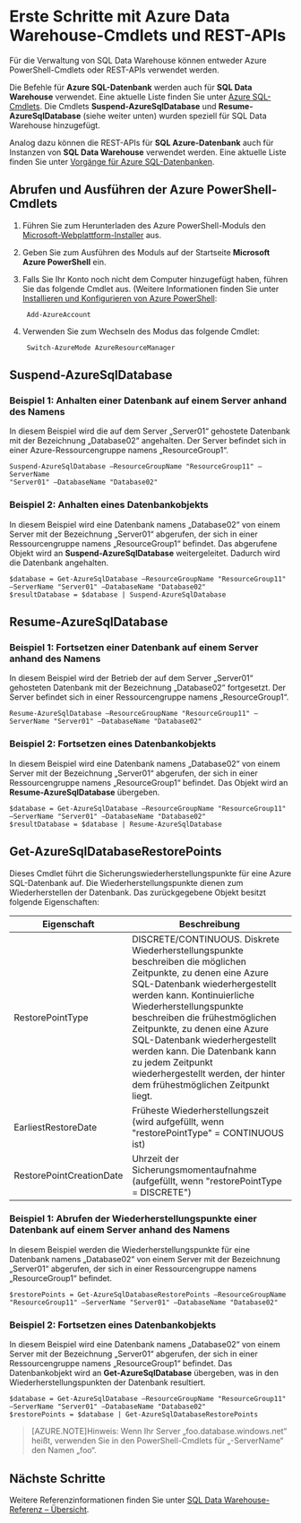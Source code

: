 <properties
   pageTitle="Erste Schritte mit SQL Data Warehouse-Cmdlets"
   description="Anhalten und Fortsetzen von SQL Data Warehouse mithilfe von PowerShell-Cmdlets"
   services="sql-data-warehouse"
   documentationCenter="NA"
   authors="sidneyh"
   manager="jhubbard"
   editor=""/>

<tags
   ms.service="sql-data-warehouse"
   ms.devlang="NA"
   ms.topic="article"
   ms.tgt_pltfrm="NA"
   ms.workload="data-services"
   ms.date="09/22/2015"
   ms.author="twounder;sidneyh;barbkess"/>

# Erste Schritte mit Azure Data Warehouse-Cmdlets und REST-APIs

Für die Verwaltung von SQL Data Warehouse können entweder Azure PowerShell-Cmdlets oder REST-APIs verwendet werden.

Die Befehle für **Azure SQL-Datenbank** werden auch für **SQL Data Warehouse** verwendet. Eine aktuelle Liste finden Sie unter [Azure SQL-Cmdlets](https://msdn.microsoft.com/library/azure/dn546726.aspx). Die Cmdlets **Suspend-AzureSqlDatabase** und **Resume-AzureSqlDatabase** (siehe weiter unten) wurden speziell für SQL Data Warehouse hinzugefügt.

Analog dazu können die REST-APIs für **SQL Azure-Datenbank** auch für Instanzen von **SQL Data Warehouse** verwendet werden. Eine aktuelle Liste finden Sie unter [Vorgänge für Azure SQL-Datenbanken](https://msdn.microsoft.com/library/azure/dn505719.aspx).

## Abrufen und Ausführen der Azure PowerShell-Cmdlets

1. Führen Sie zum Herunterladen des Azure PowerShell-Moduls den [Microsoft-Webplattform-Installer](http://go.microsoft.com/fwlink/p/?linkid=320376&clcid=0x409) aus. 
2. Geben Sie zum Ausführen des Moduls auf der Startseite **Microsoft Azure PowerShell** ein.
3. Falls Sie Ihr Konto noch nicht dem Computer hinzugefügt haben, führen Sie das folgende Cmdlet aus. (Weitere Informationen finden Sie unter [Installieren und Konfigurieren von Azure PowerShell]():

		Add-AzureAccount
3. Verwenden Sie zum Wechseln des Modus das folgende Cmdlet:

		Switch-AzureMode AzureResourceManager

## Suspend-AzureSqlDatabase
### Beispiel 1: Anhalten einer Datenbank auf einem Server anhand des Namens

In diesem Beispiel wird die auf dem Server „Server01“ gehostete Datenbank mit der Bezeichnung „Database02“ angehalten. Der Server befindet sich in einer Azure-Ressourcengruppe namens „ResourceGroup1“.

    Suspend-AzureSqlDatabase –ResourceGroupName "ResourceGroup11" –ServerName
    "Server01" –DatabaseName "Database02"

### Beispiel 2: Anhalten eines Datenbankobjekts

In diesem Beispiel wird eine Datenbank namens „Database02“ von einem Server mit der Bezeichnung „Server01“ abgerufen, der sich in einer Ressourcengruppe namens „ResourceGroup1“ befindet. Das abgerufene Objekt wird an **Suspend-AzureSqlDatabase** weitergeleitet. Dadurch wird die Datenbank angehalten.

	$database = Get-AzureSqlDatabase –ResourceGroupName "ResourceGroup11" –ServerName "Server01" –DatabaseName "Database02"
	$resultDatabase = $database | Suspend-AzureSqlDatabase

## Resume-AzureSqlDatabase

### Beispiel 1: Fortsetzen einer Datenbank auf einem Server anhand des Namens

In diesem Beispiel wird der Betrieb der auf dem Server „Server01“ gehosteten Datenbank mit der Bezeichnung „Database02“ fortgesetzt. Der Server befindet sich in einer Ressourcengruppe namens „ResourceGroup1“.

	Resume-AzureSqlDatabase –ResourceGroupName "ResourceGroup11" –ServerName "Server01" –DatabaseName "Database02"

### Beispiel 2: Fortsetzen eines Datenbankobjekts

In diesem Beispiel wird eine Datenbank namens „Database02“ von einem Server mit der Bezeichnung „Server01“ abgerufen, der sich in einer Ressourcengruppe namens „ResourceGroup1“ befindet. Das Objekt wird an **Resume-AzureSqlDatabase** übergeben.

	$database = Get-AzureSqlDatabase –ResourceGroupName "ResourceGroup11" –ServerName "Server01" –DatabaseName "Database02"
	$resultDatabase = $database | Resume-AzureSqlDatabase

## Get-AzureSqlDatabaseRestorePoints

Dieses Cmdlet führt die Sicherungswiederherstellungspunkte für eine Azure SQL-Datenbank auf. Die Wiederherstellungspunkte dienen zum Wiederherstellen der Datenbank. Das zurückgegebene Objekt besitzt folgende Eigenschaften:

Eigenschaft|Beschreibung
---|---
RestorePointType|DISCRETE/CONTINUOUS. Diskrete Wiederherstellungspunkte beschreiben die möglichen Zeitpunkte, zu denen eine Azure SQL-Datenbank wiederhergestellt werden kann. Kontinuierliche Wiederherstellungspunkte beschreiben die frühestmöglichen Zeitpunkte, zu denen eine Azure SQL-Datenbank wiederhergestellt werden kann. Die Datenbank kann zu jedem Zeitpunkt wiederhergestellt werden, der hinter dem frühestmöglichen Zeitpunkt liegt.
EarliestRestoreDate|Früheste Wiederherstellungszeit (wird aufgefüllt, wenn "restorePointType" = CONTINUOUS ist)
RestorePointCreationDate |Uhrzeit der Sicherungsmomentaufnahme (aufgefüllt, wenn "restorePointType = DISCRETE")

### Beispiel 1: Abrufen der Wiederherstellungspunkte einer Datenbank auf einem Server anhand des Namens
In diesem Beispiel werden die Wiederherstellungspunkte für eine Datenbank namens „Database02“ von einem Server mit der Bezeichnung „Server01“ abgerufen, der sich in einer Ressourcengruppe namens „ResourceGroup1“ befindet.

	$restorePoints = Get-AzureSqlDatabaseRestorePoints –ResourceGroupName "ResourceGroup11" –ServerName "Server01" –DatabaseName "Database02"



### Beispiel 2: Fortsetzen eines Datenbankobjekts

In diesem Beispiel wird eine Datenbank namens „Database02“ von einem Server mit der Bezeichnung „Server01“ abgerufen, der sich in einer Ressourcengruppe namens „ResourceGroup1“ befindet. Das Datenbankobjekt wird an **Get-AzureSqlDatabase** übergeben, was in den Wiederherstellungspunkten der Datenbank resultiert.

	$database = Get-AzureSqlDatabase –ResourceGroupName "ResourceGroup11" –ServerName "Server01" –DatabaseName "Database02"
	$restorePoints = $database | Get-AzureSqlDatabaseRestorePoints



> [AZURE.NOTE]Hinweis: Wenn Ihr Server „foo.database.windows.net“ heißt, verwenden Sie in den PowerShell-Cmdlets für „-ServerName“ den Namen „foo“.


## Nächste Schritte
Weitere Referenzinformationen finden Sie unter [SQL Data Warehouse-Referenz – Übersicht][].

<!--Image references-->

<!--Article references-->
[SQL Data Warehouse-Referenz – Übersicht]: sql-data-warehouse-overview-reference.md
[How to install and configure Azure PowerShell]: ../articles/powershell-install-configure.md

<!--MSDN references-->


<!--Other Web references-->
[gog]: http://google.com/
[yah]: http://search.yahoo.com/
[msn]: http://search.msn.com/

<!---HONumber=Oct15_HO2-->